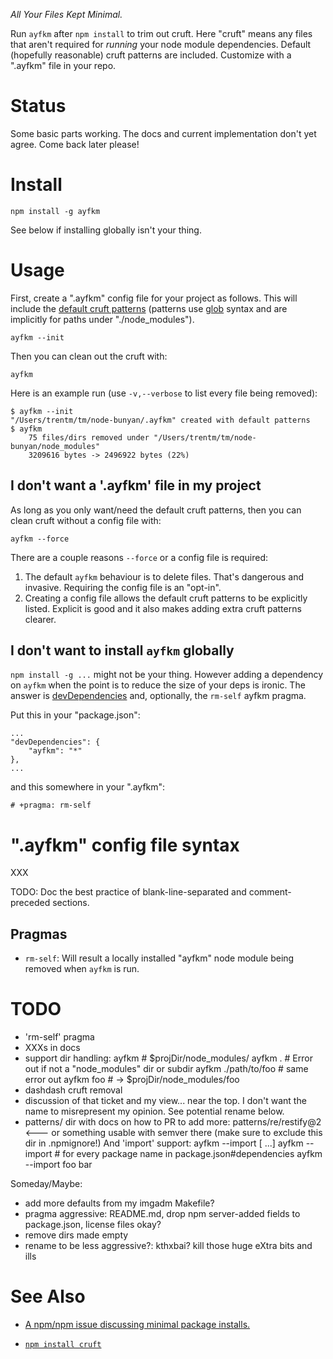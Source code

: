 *All Your Files Kept Minimal.*

Run `ayfkm` after `npm install` to trim out cruft. Here "cruft" means any
files that aren't required for *running* your node module dependencies.
Default (hopefully reasonable) cruft patterns are included. Customize
with a ".ayfkm" file in your repo.

# Status

Some basic parts working. The docs and current implementation don't yet agree.
Come back later please!


# Install

    npm install -g ayfkm

See below if installing globally isn't your thing.


# Usage

First, create a ".ayfkm" config file for your project as follows.  This will
include the [default cruft patterns](./skel/ayfkm) (patterns use
[glob](https://www.npmjs.com/package/glob) syntax and are implicitly for paths
under "./node\_modules").

    ayfkm --init

Then you can clean out the cruft with:

    ayfkm

Here is an example run (use `-v,--verbose` to list every file being removed):

    $ ayfkm --init
    "/Users/trentm/tm/node-bunyan/.ayfkm" created with default patterns
    $ ayfkm
        75 files/dirs removed under "/Users/trentm/tm/node-bunyan/node_modules"
        3209616 bytes -> 2496922 bytes (22%)


## I don't want a '.ayfkm' file in my project

As long as you only want/need the default cruft patterns, then you can clean
cruft without a config file with:

    ayfkm --force

There are a couple reasons `--force` or a config file is required:

1. The default `ayfkm` behaviour is to delete files. That's dangerous and
   invasive. Requiring the config file is an "opt-in".
2. Creating a config file allows the default cruft patterns to be explicitly
   listed. Explicit is good and it also makes adding extra cruft patterns
   clearer.


## I don't want to install `ayfkm` globally

`npm install -g ...` might not be your thing. However adding a dependency on
`ayfkm` when the point is to reduce the size of your deps is ironic. The
answer is
[devDependencies](https://docs.npmjs.com/files/package.json#devdependencies)
and, optionally, the `rm-self` ayfkm pragma.

Put this in your "package.json":

    ...
    "devDependencies": {
        "ayfkm": "*"
    },
    ...

and this somewhere in your ".ayfkm":

    # +pragma: rm-self


# ".ayfkm" config file syntax

XXX

TODO: Doc the best practice of blank-line-separated and comment-preceded
sections.

## Pragmas

- `rm-self`: Will result a locally installed "ayfkm" node module being removed
  when `ayfkm` is run.


# TODO

- 'rm-self' pragma
- XXXs in docs
- support dir handling:
    ayfkm  # $projDir/node_modules/
    ayfkm . # Error out if not a "node_modules" dir or subdir
    ayfkm ./path/to/foo   # same error out
    ayfkm foo    # -> $projDir/node_modules/foo
- dashdash cruft removal
- discussion of that ticket and my view... near the top. I don't want the name
  to misrepresent my opinion. See potential rename below.
- patterns/ dir with docs on how to PR to add more:
        patterns/re/restify@2   <--- or something usable with semver there
  (make sure to exclude this dir in .npmignore!)
  And 'import' support:
        ayfkm --import [<package-name> ...]
        ayfkm --import    # for every package name in package.json#dependencies
        ayfkm --import foo bar


Someday/Maybe:

- add more defaults from my imgadm Makefile?
- pragma aggressive: README.md, drop npm server-added fields to package.json,
  license files okay?
- remove dirs made empty
- rename to be less aggressive?:
    kthxbai? kill those huge eXtra bits and ills


# See Also

- [A npm/npm issue discussing minimal package
  installs.](https://github.com/npm/npm/issues/5264)

- [`npm install cruft`](https://github.com/timoxley/cruft)
